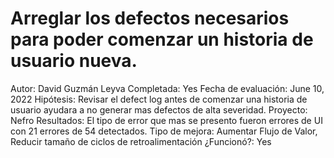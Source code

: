 # Arreglar los defectos necesarios para poder comenzar un historia de usuario nueva.

Autor: David Guzmán Leyva
Completada: Yes
Fecha de evaluación: June 10, 2022
Hipótesis: Revisar el defect log antes de comenzar una historia de usuario ayudara a no generar mas defectos de alta severidad. 
Proyecto: Nefro
Resultados: El tipo de error que mas se presento fueron errores de UI con 21 errores de 54 detectados.
Tipo de mejora: Aumentar Flujo de Valor, Reducir tamaño de ciclos de retroalimentación
¿Funcionó?: Yes
